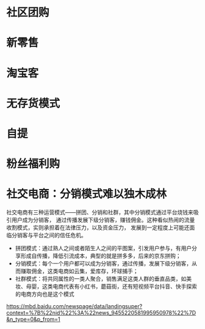 

# 社区团购

# 新零售

# 淘宝客

# 无存货模式

# 自提

# 粉丝福利购



# 社交电商：分销模式难以独木成林




社交电商有三种运营模式——拼团、分销和社群，其中分销模式通过平台烧钱来吸引用户成为分销客，
通过传播发展下级分销客，赚钱佣金。这种看似热闹的流量收割模式，实则承担着在法律压力，以及资金压力，
发展到一定程度上可能还面临分销客与平台之间的信任危机。

* 拼团模式：通过熟人之间或者陌生人之间的平图案，引发用户参与，有用户分享形成自传播，降低引流成本，典型的就是拼多多，后来的京东拼购；
* 分销模式：每个一个用户都可以成为分销客，通过传播，发展下级分销客，从而赚取佣金，这类电商如云集，爱库存，环球捕手；
* 社群模式：将共同属性的一类人聚合，销售满足这类人群的垂直品类，如美妆、母婴，这类电商代表有小红书，蘑菇街，还有短视频平台抖音、快手探索的电商方向也是这个模式



https://mbd.baidu.com/newspage/data/landingsuper?context=%7B%22nid%22%3A%22news_9455220581995950978%22%7D&n_type=0&p_from=1
































